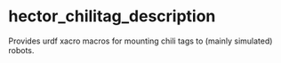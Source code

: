 # hector_chilitag_description
Provides urdf xacro macros for mounting chili tags to (mainly simulated) robots.
